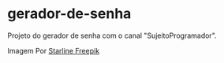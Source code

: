 # gerador-de-senha
 Projeto do gerador de senha com o canal "SujeitoProgramador".

 Imagem Por [Starline Freepik](http://www.freepik.com)
